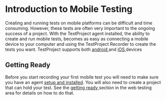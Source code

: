 # Introduction to Mobile Testing

Creating and running tests on mobile platforms can be difficult and time consuming. However, these tests are often very important to the ongoing success of a project. With the TestProject agent installed, the ability to create and run mobile tests, becomes as easy as connecting a mobile device to your computer and using the TestProject Recorder to create the tests you want. TestProject supports both [android ](creating-an-android-test-using-the-testproject-recorder.md)and [iOS ](creating-an-ios-test-using-the-testproject-recorder.md)devices

## Getting Ready

Before you start recording your first mobile test you will need to make sure you have an agent [setup and installed](../../getting-started/installation-and-setup.md). You will also need to create a project that can hold your test. See the [getting ready ](../web-testing/introduction-to-web-testing.md#getting-ready)section in the web testing area for details on how to do that.

